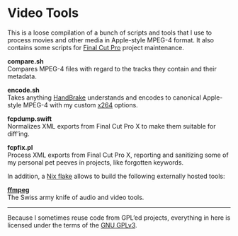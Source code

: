 Video Tools
===========

This is a loose compilation of a bunch of scripts and tools that I use to process movies and 
other media in Apple-style MPEG-4 format. It also contains some scripts for [Final Cut 
Pro](https://www.apple.com/final-cut-pro/) project maintenance.

**compare.sh**  
Compares MPEG-4 files with regard to the tracks they contain and their metadata.

**encode.sh**  
Takes anything [HandBrake](http://handbrake.fr/) understands and encodes to canonical 
Apple-style MPEG-4 with my custom [x264](http://www.videolan.org/developers/x264.html) 
options.

**fcpdump.swift**  
Normalizes XML exports from Final Cut Pro X to make them suitable for diff’ing.

**fcpfix.pl**  
Process XML exports from Final Cut Pro X, reporting and sanitizing some of my personal pet 
peeves in projects, like forgotten keywords.

In addition, a [Nix flake](https://nixos.wiki/wiki/Flakes) allows to build the following 
externally hosted tools:

[**ffmpeg**](https://ffmpeg.org)  
The Swiss army knife of audio and video tools.

___
Because I sometimes reuse code from GPL’ed projects, everything in here is licensed under 
the terms of the [GNU GPLv3](http://www.gnu.org/licenses/quick-guide-gplv3).
